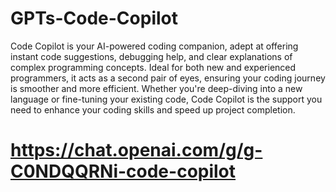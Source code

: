# GPTs-Code-Copilot

Code Copilot is your AI-powered coding companion, adept at offering instant code suggestions, debugging help, and clear explanations of complex programming concepts. Ideal for both new and experienced programmers, it acts as a second pair of eyes, ensuring your coding journey is smoother and more efficient. Whether you're deep-diving into a new language or fine-tuning your existing code, Code Copilot is the support you need to enhance your coding skills and speed up project completion.

# https://chat.openai.com/g/g-C0NDQQRNi-code-copilot
